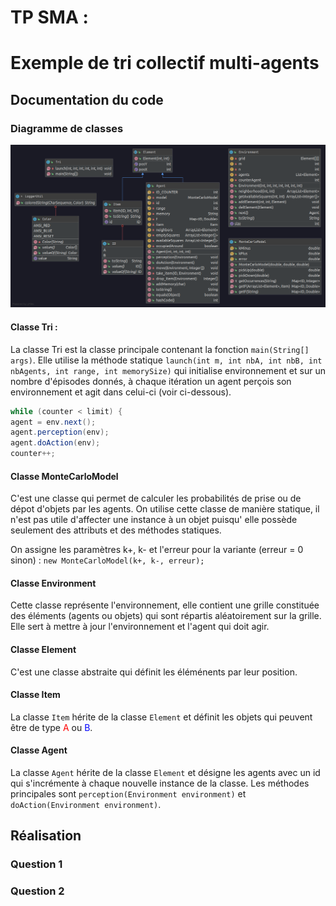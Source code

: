 # TP SMA :
# Exemple de tri collectif multi-agents

## Documentation du code
### Diagramme de classes
![Diagramme de classes](class_diagram.png)

#### Classe Tri :
La classe Tri est la classe principale contenant la fonction `main(String[] args)`.
Elle utilise la méthode statique `launch(int m, int nbA, int nbB, int nbAgents, int range, int memorySize)` 
qui initialise environnement et sur un nombre d'épisodes donnés, à chaque itération un agent perçois son environnement 
et agit dans celui-ci (voir ci-dessous).   
```java
while (counter < limit) {
agent = env.next();
agent.perception(env);
agent.doAction(env);
counter++;
```
#### Classe MonteCarloModel
C'est une classe qui permet de calculer les probabilités de prise ou de dépot d'objets par les agents.
On utilise cette classe de manière statique, il n'est pas utile d'affecter une instance à un objet 
puisqu' elle possède seulement des attributs et des méthodes statiques.  

On assigne les paramètres k+, k- et l'erreur pour la variante (erreur = 0 sinon) :  `new MonteCarloModel(k+, k-, erreur);`

#### Classe Environment
Cette classe représente l'environnement, elle contient une grille constituée des éléments (agents ou objets) qui sont 
répartis aléatoirement sur la grille.
Elle sert à mettre à jour l'environnement et l'agent qui doit agir.

#### Classe Element
C'est une classe abstraite qui définit les éléménents par leur position.

#### Classe Item
La classe `Item` hérite de la classe `Element` et définit les objets qui peuvent être de type
<span style=color:red>A</span> ou <span style=color:blue>B</span>.

#### Classe Agent
La classe `Agent` hérite de la classe `Element` et désigne les agents avec un id qui s'incrémente à chaque nouvelle
instance de la classe. Les méthodes principales sont `perception(Environment environment)` et 
`doAction(Environment environment)`.

## Réalisation
### Question 1
### Question 2


